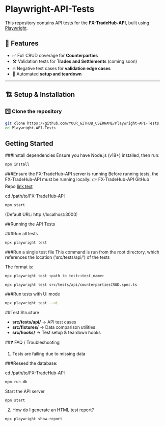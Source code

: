 # Playwright-API-Tests

This repository contains API tests for the **FX-TradeHub-API**, built using [Playwright](https://playwright.dev/).

## 📌 Features

- ✅ Full CRUD coverage for **Counterparties**
- 🛠️ Validation tests for **Trades and Settlements** (coming soon)
- 🔥 Negative test cases for **validation edge cases**
- 📂 Automated **setup and teardown**

---

## 🏗️ Setup & Installation

### **1️⃣ Clone the repository**

```sh
git clone https://github.com/YOUR_GITHUB_USERNAME/Playwright-API-Tests.git
cd Playwright-API-Tests

```

## Getting Started

###Install dependencies
Ensure you have Node.js (v18+) installed, then run:

```bash
npm install
```

###Ensure the FX-TradeHub-API server is running
Before running tests, the FX-TradeHub-API must be running locally:
👉 FX-TradeHub-API GitHub Repo [link text](https://github.com/sd576/FX-TradeHub-API)

cd /path/to/FX-TradeHub-API

```bash
npm start
```

(Default URL: http://localhost:3000)

##Running the API Tests

###Run all tests

```bash
npx playwright test
```

###Run a single test file
This command is run from the root directory, which references the location ('src/tests/api/') of the tests

The format is:

```bash
npx playwright test <path to test><test_name>
```

```bash
npx playwright test src/tests/api/counterpartiesCRUD.spec.ts
```

###Run tests with UI mode

```bash
npx playwright test --ui
```

##Test Structure

- **src/tests/api/** → API test cases
- **src/fixtures/** → Data comparison utilities
- **src/hooks/** → Test setup & teardown hooks

##❓ FAQ / Troubleshooting

1. Tests are failing due to missing data

###Reseed the database:

cd /path/to/FX-TradeHub-API

```bash
npm run db
```

Start the API server

```bash
npm start
```

2. How do I generate an HTML test report?

```bash
npx playwright show-report
```

